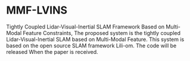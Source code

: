 # MMF-LVINS
Tightly Coupled Lidar-Visual-Inertial SLAM Framework Based on Multi-Modal Feature Constraints, The proposed system is the tightly coupled Lidar-Visual-Inertial SLAM based on Multi-Modal Feature. This system is based on the open source SLAM framework Lili-om. The code will be released When the paper is received. 

